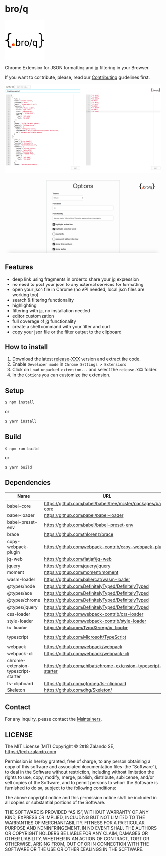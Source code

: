 # bro/q

![icon](src/pages/assets/icon128.png)

Chrome Extension for JSON formatting and [jq](https://stedolan.github.io/jq/) filtering in your Browser.

If you want to contribute, please, read our [Contributing](CONTRIBUTING.md) guidelines first.

![Screenshot1](pictures/Main.png)

![Screenshot2](pictures/second.png) 

## Features

- deep link using fragments in order to share your [jq](https://stedolan.github.io/jq/) expression
- no need to post your json to any external services for formatting
- open your json file in Chrome (no API needed, local json files are working too)
- search & filtering functionality
- highlighting
- filtering with [jq](https://stedolan.github.io/jq/), no installation needed
- editor customization
- full coverage of [jq](https://stedolan.github.io/jq/) functionality
- create a shell command with your filter and curl
- copy your json file or the filter output to the clipboard

## How to install

1. Download the latest [release-XXX](https://github.com/zalando-incubator/bro-q/releases/latest/) version and extract the code.
2. Enable `Developer mode` in `Chrome Settings > Extensions`
3. Click on `Load unpacked extension...` and select the `release-XXX` folder.
4. In the `Options` you can customize the extension.

## Setup

```
$ npm install
```
or
```
$ yarn install
```

## Build

```
$ npm run build
```
or
```
$ yarn build
```

## Dependencies

Name | URL | License
---- | --- | -------
babel-core | https://github.com/babel/babel/tree/master/packages/babel-core | MIT
babel-loader | https://github.com/babel/babel-loader | MIT
babel-preset-env | https://github.com/babel/babel-preset-env | MIT
brace | https://github.com/thlorenz/brace | MIT
copy-webpack-plugin | https://github.com/webpack-contrib/copy-webpack-plugin | MIT
jq-web | https://github.com/fiatjaf/jq-web | ISC
jquery | https://github.com/jquery/jquery | MIT
moment | https://github.com/moment/moment | MIT
wasm-loader | https://github.com/ballercat/wasm-loader | MIT
@types/node | https://github.com/DefinitelyTyped/DefinitelyTyped | MIT
@types/ace | https://github.com/DefinitelyTyped/DefinitelyTyped | MIT
@types/chrome | https://github.com/DefinitelyTyped/DefinitelyTyped | MIT
@types/jquery | https://github.com/DefinitelyTyped/DefinitelyTyped | MIT
css-loader | https://github.com/webpack-contrib/css-loader | MIT
style-loader | https://github.com/webpack-contrib/style-loader | MIT
ts-loader | https://github.com/TypeStrong/ts-loader | MIT
typescript | https://github.com/Microsoft/TypeScript | Apache-2.0
webpack | https://github.com/webpack/webpack | MIT
webpack-cli | https://github.com/webpack/webpack-cli | MIT
chrome-extension-typescript-starter | https://github.com/chibat/chrome-extension-typescript-starter | MIT
ts-clipboard | https://github.com/gforceg/ts-clipboard | MIT
Skeleton | https://github.com/dhg/Skeleton/ | MIT


## Contact

For any inquiry, please contact the [Maintainers](MAINTAINERS).

## LICENSE

The MIT License (MIT) Copyright © 2018 Zalando SE, https://tech.zalando.com

Permission is hereby granted, free of charge, to any person obtaining a copy of this software and associated documentation files (the “Software”), to deal in the Software without restriction, including without limitation the rights to use, copy, modify, merge, publish, distribute, sublicense, and/or sell copies of the Software, and to permit persons to whom the Software is furnished to do so, subject to the following conditions:

The above copyright notice and this permission notice shall be included in all copies or substantial portions of the Software.

THE SOFTWARE IS PROVIDED “AS IS”, WITHOUT WARRANTY OF ANY KIND, EXPRESS OR IMPLIED, INCLUDING BUT NOT LIMITED TO THE WARRANTIES OF MERCHANTABILITY, FITNESS FOR A PARTICULAR PURPOSE AND NONINFRINGEMENT. IN NO EVENT SHALL THE AUTHORS OR COPYRIGHT HOLDERS BE LIABLE FOR ANY CLAIM, DAMAGES OR OTHER LIABILITY, WHETHER IN AN ACTION OF CONTRACT, TORT OR OTHERWISE, ARISING FROM, OUT OF OR IN CONNECTION WITH THE SOFTWARE OR THE USE OR OTHER DEALINGS IN THE SOFTWARE.
